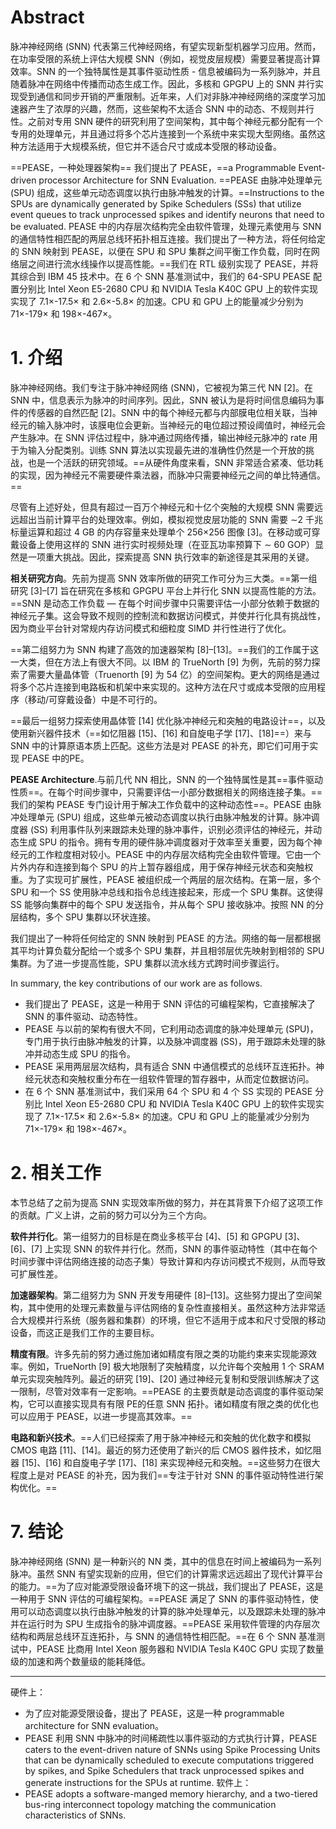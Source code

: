 # Abstract
脉冲神经网络 (SNN) 代表第三代神经网络，有望实现新型机器学习应用。然而，在功率受限的系统上评估大规模 SNN（例如，视觉皮层规模）需要显著提高计算效率。SNN 的一个独特属性是其事件驱动性质 - 信息被编码为一系列脉冲，并且随着脉冲在网络中传播而动态生成工作。因此，多核和 GPGPU 上的 SNN 并行实现受到通信和同步开销的严重限制。近年来，人们对非脉冲神经网络的深度学习加速器产生了浓厚的兴趣，然而，这些架构不太适合 SNN 中的动态、不规则并行性。之前对专用 SNN 硬件的研究利用了空间架构，其中每个神经元都分配有一个专用的处理单元，并且通过将多个芯片连接到一个系统中来实现大型网络。虽然这种方法适用于大规模系统，但它并不适合尺寸或成本受限的移动设备。

==PEASE，一种处理器架构==
我们提出了 PEASE，==a Programmable Event-driven processor Architecture for SNN Evaluation. ==PEASE 由脉冲处理单元 (SPU) 组成，这些单元动态调度以执行由脉冲触发的计算。==Instructions to the SPUs are dynamically generated by Spike Schedulers (SSs) that utilize event queues to track unprocessed spikes and identify neurons that need to be evaluated. PEASE 中的内存层次结构完全由软件管理，处理元素使用与 SNN 的通信特性相匹配的两层总线环拓扑相互连接。我们提出了一种方法，将任何给定的 SNN 映射到 PEASE，以便在 SPU 和 SPU 集群之间平衡工作负载，同时在网络层之间进行流水线操作以提高性能。==我们在 RTL 级别实现了 PEASE，并将其综合到 IBM 45 技术中。在 6 个 SNN 基准测试中，我们的 64-SPU PEASE 配置分别比 Intel Xeon E5-2680 CPU 和 NVIDIA Tesla K40C GPU 上的软件实现实现了 7.1×-17.5× 和 2.6×-5.8× 的加速。CPU 和 GPU 上的能量减少分别为 71×-179× 和 198×-467×。

# 1. 介绍
脉冲神经网络。我们专注于脉冲神经网络 (SNN)，它被视为第三代 NN [2]。在 SNN 中，信息表示为脉冲的时间序列。因此，SNN 被认为是将时间信息编码为事件的传感器的自然匹配 [2]。SNN 中的每个神经元都与内部膜电位相关联，当神经元的输入脉冲时，该膜电位会更新。当神经元的电位超过预设阈值时，神经元会产生脉冲。在 SNN 评估过程中，脉冲通过网络传播，输出神经元脉冲的 rate 用于为输入分配类别。训练 SNN 算法以实现最先进的准确性仍然是一个开放的挑战，也是一个活跃的研究领域。==从硬件角度来看，SNN 非常适合紧凑、低功耗的实现，因为神经元不需要硬件乘法器，而脉冲只需要神经元之间的单比特通信。==

尽管有上述好处，但具有超过一百万个神经元和十亿个突触的大规模 SNN 需要远远超出当前计算平台的处理效率。例如，模拟视觉皮层功能的 SNN 需要 ∼2 千兆标量运算和超过 4 GB 的内存容量来处理单个 256×256 图像 [3]。在移动或可穿戴设备上使用这样的 SNN 进行实时视频处理（在亚瓦功率预算下 ∼ 60 GOP）显然是一项重大挑战。因此，探索提高 SNN 执行效率的新途径是其采用的关键。

**相关研究方向**。先前为提高 SNN 效率所做的研究工作可分为三大类。==第一组研究 [3]–[7] 旨在研究在多核和 GPGPU 平台上并行化 SNN 以提高性能的方法。==SNN 是动态工作负载 — 在每个时间步骤中只需要评估一小部分依赖于数据的神经元子集。这会导致不规则的控制流和数据访问模式，并使并行化具有挑战性，因为商业平台针对常规内存访问模式和细粒度 SIMD 并行性进行了优化。

==第二组努力为 SNN 构建了高效的加速器架构 [8]–[13]。==我们的工作属于这一大类，但在方法上有很大不同。以 IBM 的 TrueNorth [9] 为例，先前的努力探索了需要大量晶体管（Truenorth [9] 为 54 亿）的空间架构。更大的网络是通过将多个芯片连接到电路板和机架中来实现的。这种方法在尺寸或成本受限的应用程序（移动/可穿戴设备）中是不可行的。

==最后一组努力探索使用晶体管 [14] 优化脉冲神经元和突触的电路设计==，以及使用新兴器件技术（==如忆阻器 [15]、[16] 和自旋电子学 [17]、[18]==）来与 SNN 中的计算原语本质上匹配。这些方法是对 PEASE 的补充，即它们可用于实现 PEASE 中的PE。

**PEASE Architecture**.与前几代 NN 相比，SNN 的一个独特属性是其==事件驱动性质==。在每个时间步骤中，只需要评估一小部分数据相关的网络连接子集。==我们的架构 PEASE 专门设计用于解决工作负载中的这种动态性==。PEASE 由脉冲处理单元 (SPU) 组成，这些单元被动态调度以执行由脉冲触发的计算。脉冲调度器 (SS) 利用事件队列来跟踪未处理的脉冲事件，识别必须评估的神经元，并动态生成 SPU 的指令。拥有专用的硬件脉冲调度器对于效率至关重要，因为每个神经元的工作粒度相对较小。PEASE 中的内存层次结构完全由软件管理。它由一个片外内存和连接到每个 SPU 的片上暂存器组成，用于保存神经元状态和突触权重。为了实现可扩展性，PEASE 被组织成一个两层的层次结构。在第一层，多个 SPU 和一个 SS 使用脉冲总线和指令总线连接起来，形成一个 SPU 集群。这使得 SS 能够向集群中的每个 SPU 发送指令，并从每个 SPU 接收脉冲。按照 NN 的分层结构，多个 SPU 集群以环状连接。

我们提出了一种将任何给定的 SNN 映射到 PEASE 的方法。网络的每一层都根据其平均计算负载分配给一个或多个 SPU 集群，并且相邻层优先映射到相邻的 SPU 集群。为了进一步提高性能，SPU 集群以流水线方式跨时间步骤运行。

In summary, the key contributions of our work are as follows.
- 我们提出了 PEASE，这是一种用于 SNN 评估的可编程架构，它直接解决了 SNN 的事件驱动、动态特性。
- PEASE 与以前的架构有很大不同，它利用动态调度的脉冲处理单元 (SPU)，专门用于执行由脉冲触发的计算，以及脉冲调度器 (SS)，用于跟踪未处理的脉冲并动态生成 SPU 的指令。
- PEASE 采用两层层次结构，具有适合 SNN 中通信模式的总线环互连拓扑。神经元状态和突触权重分布在一组软件管理的暂存器中，从而定位数据访问。
- 在 6 个 SNN 基准测试中，我们采用 64 个 SPU 和 4 个 SS 实现的 PEASE 分别比 Intel Xeon E5-2680 CPU 和 NVIDIA Tesla K40C GPU 上的软件实现实现了 7.1×-17.5× 和 2.6×-5.8× 的加速。CPU 和 GPU 上的能量减少分别为 71×-179× 和 198×-467×。

# 2. 相关工作
本节总结了之前为提高 SNN 实现效率所做的努力，并在其背景下介绍了这项工作的贡献。广义上讲，之前的努力可以分为三个方向。

**软件并行化**。第一组努力的目标是在商业多核平台 [4]、[5] 和 GPGPU [3]、[6]、[7] 上实现 SNN 的软件并行化。然而，SNN 的事件驱动特性（其中在每个时间步骤中评估网络连接的动态子集）导致计算和内存访问模式不规则，从而导致可扩展性差。

**加速器架构**。第二组努力为 SNN 开发专用硬件 [8]–[13]。这些努力提出了空间架构，其中使用的处理元素数量与评估网络的复杂性直接相关。虽然这种方法非常适合大规模并行系统（服务器和集群）的环境，但它不适用于成本和尺寸受限的移动设备，而这正是我们工作的主要目标。

**精度有限**。许多先前的努力通过施加诸如精度有限之类的功能约束来实现能源效率。例如，TrueNorth [9] 极大地限制了突触精度，以允许每个突触用 1 个 SRAM 单元实现突触阵列。最近的研究 [19]、[20] 通过神经元复制和受限训练解决了这一限制，尽管对效率有一定影响。==PEASE 的主要贡献是动态调度的事件驱动架构，它可以直接实现具有有限 PE的任意 SNN 拓扑。诸如精度有限之类的优化也可以应用于 PEASE，以进一步提高其效率。==

**电路和新兴技术**。==人们已经探索了用于脉冲神经元和突触的优化数字和模拟 CMOS 电路 [11]、[14]。最近的努力还使用了新兴的后 CMOS 器件技术，如忆阻器 [15]、[16] 和自旋电子学 [17]、[18] 来实现神经元和突触。==这些努力在很大程度上是对 PEASE 的补充，因为我们==专注于针对 SNN 的事件驱动特性进行架构优化。==

# 7. 结论
脉冲神经网络 (SNN) 是一种新兴的 NN 类，其中的信息在时间上被编码为一系列脉冲。虽然 SNN 有望实现新的应用，但它们的计算需求远远超出了现代计算平台的能力。==为了应对能源受限设备环境下的这一挑战，我们提出了 PEASE，这是一种用于 SNN 评估的可编程架构。==PEASE 满足了 SNN 的事件驱动特性，使用可以动态调度以执行由脉冲触发的计算的脉冲处理单元，以及跟踪未处理的脉冲并在运行时为 SPU 生成指令的脉冲调度器。==PEASE 采用软件管理的内存层次结构和两层总线环互连拓扑，与 SNN 的通信特性相匹配。==在 6 个 SNN 基准测试中，PEASE 比商用 Intel Xeon 服务器和 NVIDIA Tesla K40C GPU 实现了数量级的加速和两个数量级的能耗降低。

---
硬件上：
- 为了应对能源受限设备，提出了 PEASE，这是一种 programmable architecture for SNN evaluation。
- PEASE 利用 SNN 中脉冲的时间稀疏性以事件驱动的方式执行计算，PEASE caters to the event-driven nature of SNNs using Spike Processing Units that can be dynamically scheduled to execute computations triggered by spikes, and Spike Schedulers that track unprocessed spikes and generate instructions for the SPUs at runtime.
软件上：
- PEASE adopts a software-manged memory hierarchy, and a two-tiered bus-ring interconnect topology matching the communication characteristics of SNNs.

